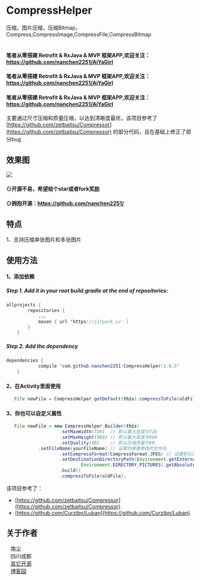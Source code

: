 # CompressHelper
压缩，图片压缩，压缩Bitmap，Compress,CompressImage,CompressFile,CompressBitmap<br><br>

#### 笔者从零搭建 Retrofit & RxJava & MVP 框架APP,欢迎关注：https://github.com/nanchen2251/AiYaGirl
#### 笔者从零搭建 Retrofit & RxJava & MVP 框架APP,欢迎关注：https://github.com/nanchen2251/AiYaGirl
#### 笔者从零搭建 Retrofit & RxJava & MVP 框架APP,欢迎关注：https://github.com/nanchen2251/AiYaGirl

主要通过尺寸压缩和质量压缩，以达到清晰度最优，该项目参考了[https://github.com/zetbaitsu/Compressor](https://github.com/zetbaitsu/Compressor) 的部分代码，且在基础上修正了部分bug
## 效果图<br>
![](https://github.com/nanchen2251/CompressHelper/blob/master/111.png)

#### ⊙开源不易，希望给个star或者fork奖励
#### ⊙拥抱开源：https://github.com/nanchen2251/

## 特点
  1、支持压缩单张图片和多张图片<br>
## 使用方法
#### 1、添加依赖<br>
##### Step 1. Add it in your root build.gradle at the end of repositories:
```java
allprojects {
		repositories {
			...
			maven { url 'https://jitpack.io' }
		}
	}
```
##### Step 2. Add the dependency
```java
dependencies {
	        compile 'com.github.nanchen2251:CompressHelper:1.0.5'
	}
```
#### 2、在Activity里面使用<br>
```java
   File newFile = CompressHelper.getDefault(this).compressToFile(oldFile);
```
#### 3、你也可以自定义属性
```java
   File newFile = new CompressHelper.Builder(this)
                    .setMaxWidth(720)  // 默认最大宽度为720
                    .setMaxHeight(960) // 默认最大高度为960
                    .setQuality(80)    // 默认压缩质量为80
		    .setFileName(yourFileName) // 设置你需要修改的文件名
                    .setCompressFormat(CompressFormat.JPEG) // 设置默认压缩为jpg格式
                    .setDestinationDirectoryPath(Environment.getExternalStoragePublicDirectory(
                            Environment.DIRECTORY_PICTURES).getAbsolutePath())
                    .build()
                    .compressToFile(oldFile);
```
该项目参考了：

* [https://github.com/zetbaitsu/Compressor](https://github.com/zetbaitsu/Compressor) 
* [https://github.com/Curzibn/Luban](https://github.com/Curzibn/Luban)


## 关于作者
    南尘<br>
    四川成都<br>
    [其它开源](https://github.com/nanchen2251/)<br>
    [博客园](http://www.cnblogs.com/liushilin/)
